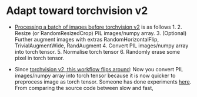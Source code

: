 # Adapt toward torchvision v2 
- [Processing a batch of images before torchvision v2](https://github.com/bwconrad/vit-finetune/blob/main/src/data.py#L166-L189) is as follows
  1.
  2. Resize (or RandomResizedCrop) PIL images/numpy array.
  3. (Optional) Further augment images with extras RandomHorizontalFlip, TrivialAugmentWide, RandAugment
  4. Convert PIL images/numpy array into torch tensor.
  5. Normalise torch tensor
  6. Randomly erase some pixel in torch tensor.

- Since [torchvision v2, this workflow flips around](https://pytorch.org/vision/main/transforms.html#performance-considerations): Now you convert PIL images/numpy array into torch tensor because it is now quicker to preprocess image as torch tensor. Someone has done experiments [here](https://app.semanticdiff.com/gh/huggingface/transformers/pull/28847/overview). From comparing the source code between slow and fast, 
